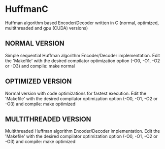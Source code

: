 HuffmanC
========

Huffman algorithm based Encoder/Decoder written in C (normal, optimized, multithreaded and gpu (CUDA) versions)


NORMAL VERSION
---------------
Simple sequential Huffman algorithm Encoder/Decoder implementation.
Edit the 'Makefile' with the desired compilator optimization option (-O0, -O1, -O2 or -O3) and compile: make normal

OPTIMIZED VERSION
---------------
Normal version with code optimizations for fastest execution.
Edit the 'Makefile' with the desired compilator optimization option (-O0, -O1, -O2 or -O3) and compile: make optimized

MULTITHREADED VERSION
---------------
Multithreaded Huffman algorithm Encoder/Decoder implementation.
Edit the 'Makefile' with the desired compilator optimization option (-O0, -O1, -O2 or -O3) and compile: make optimized
